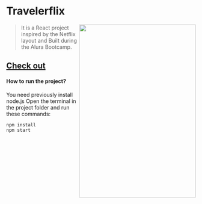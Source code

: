 # Travelerflix

<img align="right" width="310" height="460" src="https://i.imgur.com/26h5bcH.gif">

> It is a React project inspired by the Netflix layout and Built during the Alura Bootcamp.


[Check out](#)
--
#### How to run the project?

You need previously install node.js
Open the terminal  in the project folder and run these commands:

```sh
npm install
npm start
```